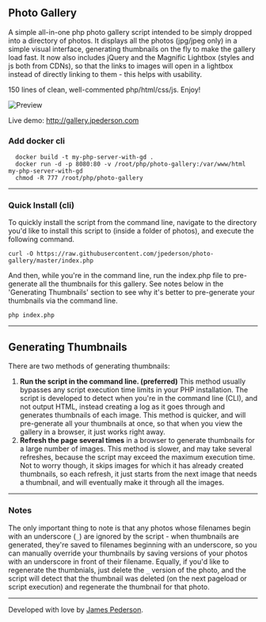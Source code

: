 ## Photo Gallery
A simple all-in-one php photo gallery script intended to be simply dropped into a directory of photos. It displays all the photos (jpg/jpeg only) in a simple visual interface, generating thumbnails on the fly to make the gallery load fast. It now also includes jQuery and the Magnific Lightbox (styles and js both from CDNs), so that the links to images will open in a lightbox instead of directly linking to them - this helps with usability.

150 lines of clean, well-commented php/html/css/js. Enjoy!

![Preview](preview.gif)

Live demo: http://gallery.jpederson.com


### Add docker cli
```
  docker build -t my-php-server-with-gd .
  docker run -d -p 8080:80 -v /root/php/photo-gallery:/var/www/html my-php-server-with-gd
  chmod -R 777 /root/php/photo-gallery
```

*****

### Quick Install (cli)
To quickly install the script from the command line, navigate to the directory you'd like to install this script to (inside a folder of photos), and execute the following command.

```
curl -O https://raw.githubusercontent.com/jpederson/photo-gallery/master/index.php
```

And then, while you're in the command line, run the index.php file to pre-generate all the thumbnails for this gallery. See notes below in the 'Generating Thumbnails' section to see why it's better to pre-generate your thumbnails via the command line.

```
php index.php
```

*****

## Generating Thumbnails
There are two methods of generating thumbnails:

1. **Run the script in the command line. (preferred)** This method usually bypasses any script execution time limits in your PHP installation. The script is developed to detect when you're in the command line (CLI), and not output HTML, instead creating a log as it goes through and generates thumbnails of each image. This method is quicker, and will pre-generate all your thumbnails at once, so that when you view the gallery in a browser, it just works right away.
2. **Refresh the page several times** in a browser to generate thumbnails for a large number of images. This method is slower, and may take several refreshes, because the script may exceed the maximum execution time. Not to worry though, it skips images for which it has already created thumbnails, so each refresh, it just starts from the next image that needs a thumbnail, and will eventually make it through all the images.

*****

### Notes
The only important thing to note is that any photos whose filenames begin with an underscore (`_`) are ignored by the script - when thumbnails are generated, they're saved to filenames beginning with an underscore, so you can manually override your thumbnails by saving versions of your photos with an underscore in front of their filename. Equally, if you'd like to regenerate the thumbnials, just delete the `_` version of the photo, and the script will detect that the thumbnail was deleted (on the next pageload or script execution) and regenerate the thumbnail for that photo.

*****

Developed with love by [James Pederson](https://jpederson.com).
